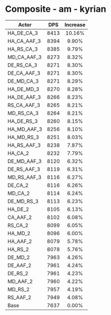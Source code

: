 # Composite - am - kyrian
| Actor | DPS | Increase |
|---|:---:|:---:|
|HA_DE_CA_3|8413|10.16%|
|HA_CA_AAF_3|8394|9.90%|
|HA_RS_CA_3|8385|9.79%|
|MD_CA_AAF_3|8273|8.32%|
|DE_RS_CA_3|8271|8.30%|
|DE_CA_AAF_3|8271|8.30%|
|DE_MD_CA_3|8271|8.29%|
|HA_DE_MD_3|8270|8.28%|
|HA_DE_AAF_3|8266|8.23%|
|RS_CA_AAF_3|8265|8.21%|
|MD_RS_CA_3|8264|8.21%|
|HA_DE_RS_3|8260|8.15%|
|HA_MD_AAF_3|8256|8.10%|
|HA_MD_RS_3|8251|8.03%|
|HA_RS_AAF_3|8238|7.87%|
|HA_CA_2|8232|7.79%|
|DE_MD_AAF_3|8120|6.32%|
|DE_RS_AAF_3|8119|6.31%|
|MD_RS_AAF_3|8116|6.27%|
|DE_CA_2|8116|6.26%|
|MD_CA_2|8114|6.24%|
|DE_MD_RS_3|8113|6.23%|
|HA_DE_2|8105|6.13%|
|CA_AAF_2|8102|6.08%|
|RS_CA_2|8099|6.05%|
|HA_MD_2|8096|6.00%|
|HA_AAF_2|8079|5.78%|
|HA_RS_2|8078|5.76%|
|DE_MD_2|7963|4.26%|
|DE_AAF_2|7961|4.24%|
|DE_RS_2|7961|4.23%|
|MD_AAF_2|7960|4.22%|
|MD_RS_2|7957|4.19%|
|RS_AAF_2|7949|4.08%|
|Base|7637|0.00%|
